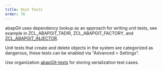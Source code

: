 ```yaml
---
title: Unit Tests
order: 70
---
```


abapGit uses dependency lookup as an approach for writing unit tests, see example in ZCL_ABAPGIT_TADIR, ZCL_ABAPGIT_FACTORY, and [ZCL_ABAPGIT_INJECTOR](https://github.com/larshp/abapGit/blob/master/src/zcl_abapgit_injector.clas.testclasses.abap).

Unit tests that create and delete objects in the system are categorized as dangerous, these tests can be enabled via "Advanced > Settings".

Use organization [abapGit-tests](https://github.com/abapGit-tests) for storing serialization test cases.

